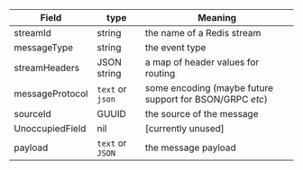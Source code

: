 | Field           | type             | Meaning                                                  |
|-----------------|------------------|----------------------------------------------------------|
| streamId        | string           | the name of a Redis stream                               |
| messageType     | string           | the event type                                           |
| streamHeaders   | JSON string      | a map of header values for routing                       |
| messageProtocol | `text` or `json` | some encoding (maybe future support for BSON/GRPC _etc_) |
| sourceId        | GUUID            | the source of the message                                |
| UnoccupiedField | nil              | [currently unused]                                       |
| payload         | `text` or `JSON` | the message payload                                      |